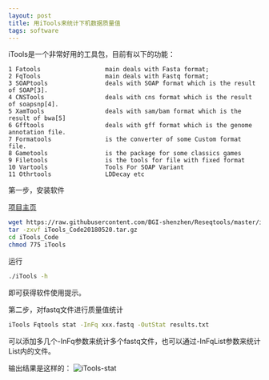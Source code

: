 ```yaml
---
layout: post
title: 用iTools来统计下机数据质量值
tags: software
---
```


iTools是一个非常好用的工具包，目前有以下的功能：
```
1 Fatools                  main deals with Fasta format;
2 FqTools                  main deals with Fastq format;
3 SOAPtools                deals with SOAP format which is the result of SOAP[3].
4 CNSTools                 deals with cns format which is the result of soapsnp[4].
5 XamTools                 deals with sam/bam format which is the result of bwa[5]
6 Gfftools                 deals with gff format which is the genome annotation file.
7 Formatools               is the converter of some Custom format file.
8 Gametools                is the package for some classics games
9 Filetools                is the tools for file with fixed format 
10 Vartools                Tools For SOAP Variant
11 Othrtools               LDDecay etc
```



第一步，安装软件

[项目主页](https://github.com/BGI-shenzhen/Reseqtools)
```bash
wget https://raw.githubusercontent.com/BGI-shenzhen/Reseqtools/master/iTools_Code20180520.tar.gz
tar -zxvf iTools_Code20180520.tar.gz
cd iTools_Code
chmod 775 iTools
```

运行
```bash
./iTools -h
```
即可获得软件使用提示。

第二步，对fastq文件进行质量值统计
```bash
iTools Fqtools stat -InFq xxx.fastq -OutStat results.txt
```
可以添加多几个-InFq参数来统计多个fastq文件，也可以通过-InFqList参数来统计List内的文件。

输出结果是这样的：
![iTools-stat](https://raw.githubusercontent.com/pzweuj/pzweuj.github.io/master/downloads/images/iTools-result.PNG)

[T_T]:hmmmmmmmmmm，好烦哦